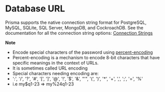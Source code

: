 # Database URL

Prisma supports the native connection string format for PostgreSQL, MySQL, SQLite, SQL Server, MongoDB, and CockroachDB.
See the documentation for all the connection string options: [Connection Strings](https://pris.ly/d/connection-strings)

**Note**

-   Encode special characters of the password using [percent-encoding](https://developer.mozilla.org/en-US/docs/Glossary/Percent-encoding)
-   Percent-encoding is a mechanism to encode 8-bit characters that have specific meanings in the context of URLs.
-   It is sometimes called URL encoding
-   Special characters needing encoding are:
-   ':', '/', '?', '#', '[', ']', '@', '!', '$', '&', "'", '(', ')', '\*', '+', ',', ';', '=', '%'
-   i.e my$q1-23 => my%24q1-23

